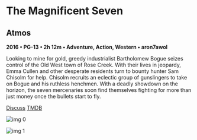 # The Magnificent Seven

## Atmos

**2016 • PG-13 • 2h 12m • Adventure, Action, Western • aron7awol**

Looking to mine for gold, greedy industrialist Bartholomew Bogue seizes control of the Old West town of Rose Creek. With their lives in jeopardy, Emma Cullen and other desperate residents turn to bounty hunter Sam Chisolm for help. Chisolm recruits an eclectic group of gunslingers to take on Bogue and his ruthless henchmen. With a deadly showdown on the horizon, the seven mercenaries soon find themselves fighting for more than just money once the bullets start to fly.

[Discuss](https://www.avsforum.com/threads/bass-eq-for-filtered-movies.2995212/post-56777390)  [TMDB](333484)

![img 0](https://fanart.tv/fanart/movies/333484/moviethumb/the-magnificent-seven-57ff80b86b84d.jpg)

![img 1](https://i.imgur.com/wPIA5B5.png)

